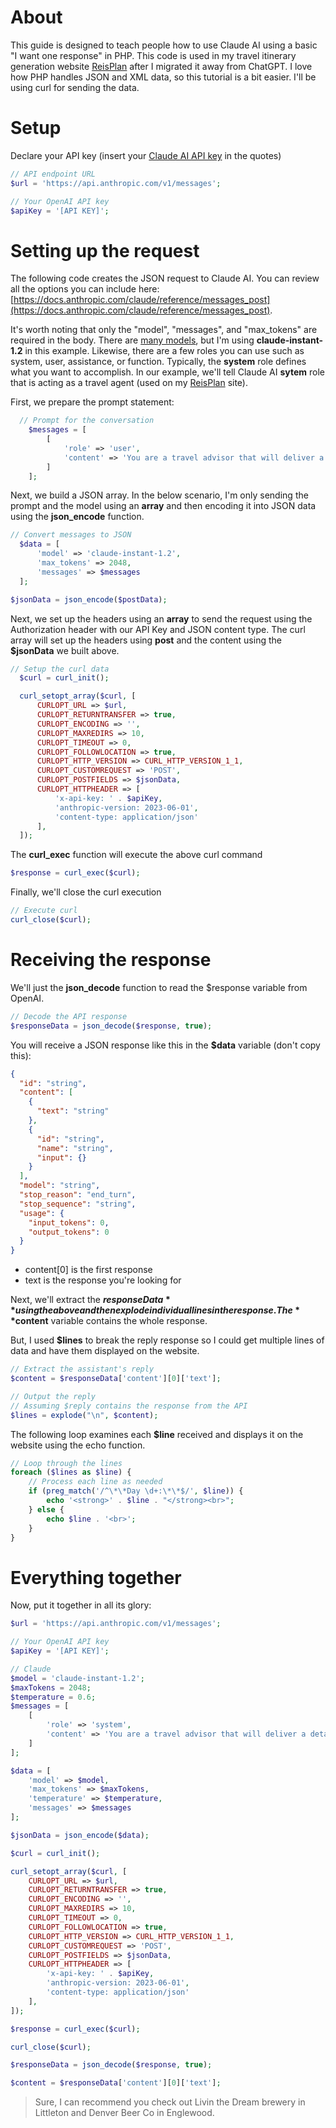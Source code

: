 # About
This guide is designed to teach people how to use Claude AI using a basic "I want one response" in PHP. This code is used in my travel itinerary generation website [ReisPlan](https://www.reisplan.net) after I migrated it away from ChatGPT. I love how PHP handles JSON and XML data, so this tutorial is a bit easier. I'll be using curl for sending the data.

# Setup

Declare your API key (insert your [Claude AI API key](https://console.anthropic.com/dashboard) in the quotes)

```PHP
// API endpoint URL
$url = 'https://api.anthropic.com/v1/messages';

// Your OpenAI API key
$apiKey = '[API KEY]';
```

# Setting up the request

The following code creates the JSON request to Claude AI. You can review all the options you can include here: [https://docs.anthropic.com/claude/reference/messages_post](https://docs.anthropic.com/claude/reference/messages_post).

It's worth noting that only the "model", "messages", and "max_tokens" are required in the body. There are [many models](https://docs.anthropic.com/claude/docs/models-overview), but I'm using **claude-instant-1.2** in this example. Likewise, there are a few roles you can use such as system, user, assistance, or function. Typically, the **system** role defines what you want to accomplish. In our example, we'll tell Claude AI **sytem** role that is acting as a travel agent (used on my [ReisPlan](https://www.reisplan.net) site).

First, we prepare the prompt statement:

```PHP
  // Prompt for the conversation
    $messages = [
        [
            'role' => 'user',
            'content' => 'You are a travel advisor that will deliver a detailed itinerary based on the information provided by the user.'
        ]
    ];
```

Next, we build a JSON array. In the below scenario, I'm only sending the prompt and the model using an **array** and then encoding it into JSON data using the **json_encode** function.

```PHP
// Convert messages to JSON
  $data = [
      'model' => 'claude-instant-1.2',
      'max_tokens' => 2048,
      'messages' => $messages
  ];

$jsonData = json_encode($postData);
```

Next, we set up the headers using an **array** to send the request using the Authorization header with our API Key and JSON content type. The curl array will set up the headers using **post** and the content using the **$jsonData** we built above. 

```PHP
// Setup the curl data
  $curl = curl_init();

  curl_setopt_array($curl, [
      CURLOPT_URL => $url,
      CURLOPT_RETURNTRANSFER => true,
      CURLOPT_ENCODING => '',
      CURLOPT_MAXREDIRS => 10,
      CURLOPT_TIMEOUT => 0,
      CURLOPT_FOLLOWLOCATION => true,
      CURLOPT_HTTP_VERSION => CURL_HTTP_VERSION_1_1,
      CURLOPT_CUSTOMREQUEST => 'POST',
      CURLOPT_POSTFIELDS => $jsonData,
      CURLOPT_HTTPHEADER => [
          'x-api-key: ' . $apiKey,
          'anthropic-version: 2023-06-01',
          'content-type: application/json'
      ],
  ]);
```

The **curl_exec** function will execute the above curl command

```PHP
$response = curl_exec($curl);
```

Finally, we'll close the curl execution

```PHP
// Execute curl
curl_close($curl);
```

# Receiving the response

We'll just the **json_decode** function to read the $response variable from OpenAI.

```PHP
// Decode the API response
$responseData = json_decode($response, true);
```
You will receive a JSON response like this in the **$data** variable (don't copy this):

```JSON
{
  "id": "string",
  "content": [
    {
      "text": "string"
    },
    {
      "id": "string",
      "name": "string",
      "input": {}
    }
  ],
  "model": "string",
  "stop_reason": "end_turn",
  "stop_sequence": "string",
  "usage": {
    "input_tokens": 0,
    "output_tokens": 0
  }
}
```

* content[0] is the first response
* text is the response you're looking for

Next, we'll extract the **$responseData** using the above and then explode individual lines in the response. The **$content** variable contains the whole response.

But, I used **$lines** to break the reply response so I could get multiple lines of data and have them displayed on the website.

```PHP
// Extract the assistant's reply
$content = $responseData['content'][0]['text'];

// Output the reply
// Assuming $reply contains the response from the API
$lines = explode("\n", $content);
```

The following loop examines each **$line** received and displays it on the website using the echo function.

```PHP
// Loop through the lines
foreach ($lines as $line) {
    // Process each line as needed
    if (preg_match('/^\*\*Day \d+:\*\*$/', $line)) {
        echo '<strong>' . $line . "</strong><br>";
    } else {
        echo $line . '<br>';
    }
}
```


# Everything together

Now, put it together in all its glory:

```PHP
$url = 'https://api.anthropic.com/v1/messages';

// Your OpenAI API key
$apiKey = '[API KEY]'; 

// Claude
$model = 'claude-instant-1.2';
$maxTokens = 2048;
$temperature = 0.6;    
$messages = [
    [
        'role' => 'system',
        'content' => 'You are a travel advisor that will deliver a detailed itinerary based on the information provided by the user during the '.$season.' season. I am traveling to Denver, CO.'
    ]
];

$data = [
    'model' => $model,
    'max_tokens' => $maxTokens,
    'temperature' => $temperature,
    'messages' => $messages
];

$jsonData = json_encode($data);

$curl = curl_init();

curl_setopt_array($curl, [
    CURLOPT_URL => $url,
    CURLOPT_RETURNTRANSFER => true,
    CURLOPT_ENCODING => '',
    CURLOPT_MAXREDIRS => 10,
    CURLOPT_TIMEOUT => 0,
    CURLOPT_FOLLOWLOCATION => true,
    CURLOPT_HTTP_VERSION => CURL_HTTP_VERSION_1_1,
    CURLOPT_CUSTOMREQUEST => 'POST',
    CURLOPT_POSTFIELDS => $jsonData,
    CURLOPT_HTTPHEADER => [
        'x-api-key: ' . $apiKey,
        'anthropic-version: 2023-06-01',
        'content-type: application/json'
    ],
]);

$response = curl_exec($curl);

curl_close($curl);

$responseData = json_decode($response, true);

$content = $responseData['content'][0]['text'];
```

> Sure, I can recommend you check out Livin the Dream brewery in Littleton and Denver Beer Co in Englewood.
